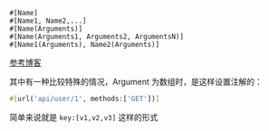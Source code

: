 ```
#[Name]
#[Name1, Name2,...]
#[Name(Arguments)]
#[Name(Arguments1, Arguments2, ArgumentsN)]
#[Name1(Arguments), Name2(Arguments)]
```

[参考博客](https://www.ziruchu.com/art/411)

其中有一种比较特殊的情况，Argument 为数组时，是这样设置注解的：

```php
#[url('api/user/1', methods:['GET'])]
```

简单来说就是 `key:[v1,v2,v3]` 这样的形式